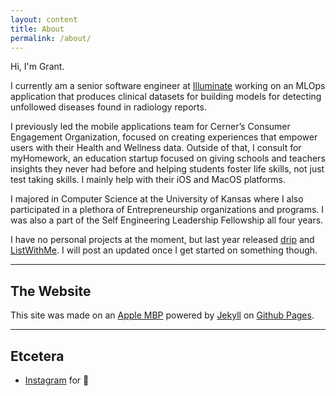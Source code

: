 ```yaml
---
layout: content
title: About
permalink: /about/
---
```

Hi, I'm Grant.


I currently am a senior software engineer at [Illuminate](https://goilluminate.com) working on an MLOps application that produces clinical datasets for building models for detecting unfollowed diseases found in radiology reports.

I previously led the mobile applications team for Cerner’s Consumer Engagement Organization, focused on creating experiences that empower users with their Health and Wellness data. Outside of that, I consult for myHomework, an education startup focused on giving schools and teachers insights they never had before and helping students foster life skills, not just test taking skills. I mainly help with their iOS and MacOS platforms.

I majored in Computer Science at the University of Kansas where I also participated in a plethora of Entrepreneurship organizations and programs. I was also a part of the Self Engineering Leadership Fellowship all four years.

I have no personal projects at the moment, but last year released [drip](https://apps.apple.com/us/app/drip-a-coffee-journal/id1411538274) and [ListWithMe](https://apps.apple.com/us/app/listwithme/id1224284271). I will post an updated once I get started on something though.

----

## The Website
This site was made on an [Apple MBP](https://www.apple.com/) powered by [Jekyll](https://jekyllrb.com) on [Github Pages](https://pages.github.com).

----

## Etcetera

- [Instagram](https://www.instagram.com/grantisom17) for 📸
